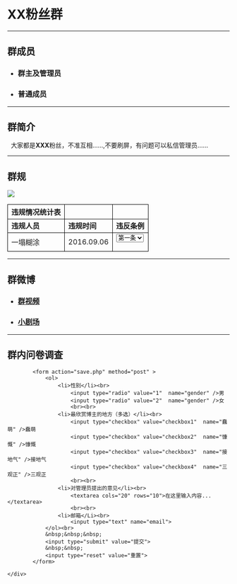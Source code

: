 
<html>     
<head>        
 <meta http-equiv="Content-Type" content="text/html;
charset=utf-8">        
 	<title>零基础HTML编码</title>    
</head>     
<body>
	<h1>XX粉丝群</h1>     
	<hr>   
	<div>         
		<h2>群成员</h2>        
		<ul>
		<li><h3>群主及管理员</h3></li>             
		<li><h3>普通成员</h3></li>         
		</ul>
	</div> 
	<hr>    
	<div>         
		<h2>群简介</h2>
		<p>&nbsp;&nbsp;大家都是<strong>XXX</strong>粉丝，不准互相......,不要刷屏，有问题可以私信管理员......</p>
	</div>   
	<hr>  
	<div>         
		<h2>群规</h2>         
		<img src="https://timgsa.baidu.com/timg?image&quality=80&size=b9999_10000&sec=1488219127580&di=3ae853e11d92c647593d9907d45e72ea&imgtype=0&src=http%3A%2F%2Fupfile.asqql.com%2F2009pasdfasdfic2009s305985-ts%2F2016-5%2F2016520726459355.jpg" titlle="群规">
		<style type="text/css">
		table tr td,th{border:1px solid #000;}
		</style>
		<table>
			<tbody>
				<tr>
					<th>违规情况统计表</th>
					<th></th>
					<th></th>
				</tr>
				<tr>
					<td><strong>违规人员</strong></td>
					<td><strong>违规时间</strong></td>
					<td><strong>违反条例</strong></td>
				</tr>
				<tr>
					<td>一塌糊涂</td>
					<td>2016.09.06</td>
					<td>
						<form name="违反条例">
							<label></label>
							<select>
								<option value="第一条">第一条</option>
								<option value="第二条">第二条</option>
								<option value="第三条">第三条</option>
								<option value="第四条">第四条</option>
								<option value="第五条">第五条</option>
							</select>
						</form>
					</td>
				</tr>
			</tbody>
		</table>
	</div> 
	<hr>    
	<div>         
		<h2>群微博</h2>
		<ul>         
			<li><a href="http://www.bilibili.com/video/av7145300/"><h3>群视频</h3></a></li>      
			<li><a href="http://weibo.com/ttarticle/p/show?id=2309404050569173069645"><h3>小剧场</h3></a></li>       
		</ul> 
	</div>  
	<hr>
	<div>
		<h2>群内问卷调查</h2>
		
			<form action="save.php" method="post" >
    			<ol>
    				<li>性别</li><br>
    					<input type="radio" value="1"  name="gender" />男
    					<input type="radio" value="2"  name="gender" />女
    					<br><br>
					<li>最欣赏博主的地方（多选）</li><br>
    					<input type="checkbox" value="checkbox1"  name="蠢萌" />蠢萌
    					<input type="checkbox" value="checkbox2"  name="慷慨" />慷慨
    					<input type="checkbox" value="checkbox3"  name="接地气" />接地气
    					<input type="checkbox" value="checkbox4"  name="三观正" />三观正
    					<br><br>
					<li>对管理员提出的意见</li><br>
			    		<textarea cols="20" rows="10">在这里输入内容...</textarea>
			    		<br><br>
					<li>邮箱</Li><br>
						<input type="text" name="email">
				</ol><br>
				&nbsp;&nbsp;&nbsp;
				<input type="submit" value="提交">
				&nbsp;&nbsp;
				<input type="reset" value="重置">
		    </form>

	</div>   
</body> 
</html>
